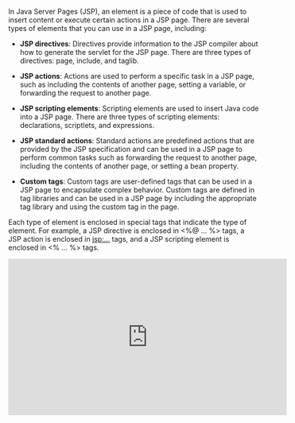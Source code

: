 In Java Server Pages (JSP), an element is a piece of code that is used to insert content or execute certain actions in a JSP page. There are several types of elements that you can use in a JSP page, including:

- **JSP directives**: Directives provide information to the JSP compiler about how to generate the servlet for the JSP page. There are three types of directives: page, include, and taglib.

- **JSP actions**: Actions are used to perform a specific task in a JSP page, such as including the contents of another page, setting a variable, or forwarding the request to another page.

- **JSP scripting elements**: Scripting elements are used to insert Java code into a JSP page. There are three types of scripting elements: declarations, scriptlets, and expressions.

- **JSP standard actions**: Standard actions are predefined actions that are provided by the JSP specification and can be used in a JSP page to perform common tasks such as forwarding the request to another page, including the contents of another page, or setting a bean property.

- **Custom tags**: Custom tags are user-defined tags that can be used in a JSP page to encapsulate complex behavior. Custom tags are defined in tag libraries and can be used in a JSP page by including the appropriate tag library and using the custom tag in the page.

Each type of element is enclosed in special tags that indicate the type of element. For example, a JSP directive is enclosed in <%@ ... %> tags, a JSP action is enclosed in <jsp:...> tags, and a JSP scripting element is enclosed in <% ... %> tags.

<iframe width="560" height="315" src="https://www.youtube.com/embed/Af6cuxgHHX8" title="YouTube video player" frameborder="0" allow="accelerometer; autoplay; clipboard-write; encrypted-media; gyroscope; picture-in-picture; web-share" allowfullscreen></iframe>